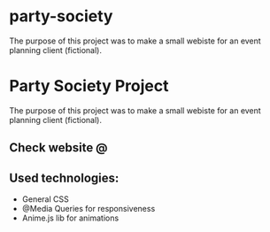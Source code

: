 # party-society
The purpose of this project was to make a small webiste for an event planning client (fictional). 

<h1> Party Society Project </h1>

<p> The purpose of this project was to make a small webiste for an event planning client (fictional). </p>

<h2> Check website @ <a href="https://ricardojacinto.github.io/party-society/index.html"> </a> </h2>

<h2> Used technologies: </h2>

<ul> 
  <li> General CSS </li>
  <li> @Media Queries for responsiveness </li>
  <li> Anime.js lib for animations</li>
<ul>
  
